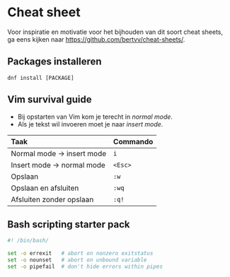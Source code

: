 # Cheat sheet

Voor inspiratie en motivatie voor het bijhouden van dit soort cheat sheets, ga eens kijken naar <https://github.com/bertvv/cheat-sheets/>.

## Packages installeren

`dnf install [PACKAGE]`

## Vim survival guide

- Bij opstarten van Vim kom je terecht in *normal mode*.
- Als je tekst wil invoeren moet je naar *insert mode*.

| Taak                       | Commando |
| :---                       | :---     |
| Normal mode -> insert mode | `i`      |
| Insert mode -> normal mode | `<Esc>`  |
| Opslaan                    | `:w`     |
| Opslaan en afsluiten       | `:wq`    |
| Afsluiten zonder opslaan   | `:q!`    |

## Bash scripting starter pack

```sh
#! /bin/bash/

set -o errexit   # abort on nonzero exitstatus
set -o nounset   # abort on unbound variable
set -o pipefail  # don't hide errors within pipes
```
